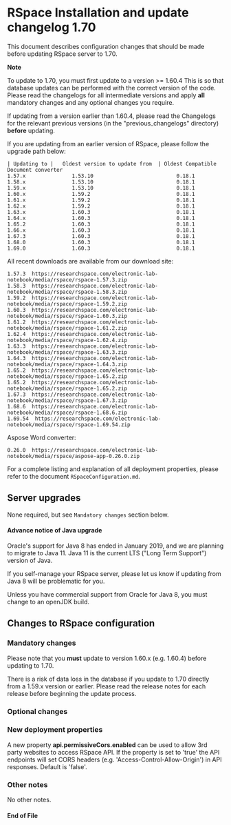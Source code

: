 RSpace Installation and update changelog 1.70
=============================================

This document describes configuration changes that should be made before updating RSpace server to  1.70.

**Note** 

To update to  1.70, you must first update to a version >= 1.60.4
This is so that database updates can be performed with the correct version of the code.  
Please read the changelogs for all intermediate versions and apply **all** mandatory changes and any optional changes you require.

If updating from a version earlier than 1.60.4, please read the Changelogs for the relevant previous 
versions (in the "previous_changelogs" directory) **before** updating.

If you are updating from an earlier version of RSpace, please follow the upgrade path below:

    | Updating to |   Oldest version to update from  | Oldest Compatible Document converter
    1.57.x               1.53.10                           0.18.1
    1.58.x               1.53.10                           0.18.1
    1.59.x               1.53.10                           0.18.1 
    1.60.x               1.59.2                            0.18.1 
    1.61.x               1.59.2                            0.18.1 
    1.62.x               1.59.2                            0.18.1 
    1.63.x               1.60.3                            0.18.1
    1.64.x               1.60.3                            0.18.1
    1.65.2               1.60.3                            0.18.1   
    1.66.x               1.60.3                            0.18.1 
    1.67.3               1.60.3                            0.18.1  
    1.68.0               1.60.3                            0.18.1
    1.69.0               1.60.3                            0.18.1   

All recent downloads are available from our download site:

    1.57.3  https://researchspace.com/electronic-lab-notebook/media/rspace/rspace-1.57.3.zip
    1.58.3  https://researchspace.com/electronic-lab-notebook/media/rspace/rspace-1.58.3.zip
    1.59.2  https://researchspace.com/electronic-lab-notebook/media/rspace/rspace-1.59.2.zip
    1.60.3  https://researchspace.com/electronic-lab-notebook/media/rspace/rspace-1.60.3.zip
    1.61.2  https://researchspace.com/electronic-lab-notebook/media/rspace/rspace-1.61.2.zip
    1.62.4  https://researchspace.com/electronic-lab-notebook/media/rspace/rspace-1.62.4.zip
    1.63.3  https://researchspace.com/electronic-lab-notebook/media/rspace/rspace-1.63.3.zip
    1.64.3  https://researchspace.com/electronic-lab-notebook/media/rspace/rspace-1.64.3.zip
    1.65.2  https://researchspace.com/electronic-lab-notebook/media/rspace/rspace-1.65.2.zip
    1.65.2  https://researchspace.com/electronic-lab-notebook/media/rspace/rspace-1.65.2.zip
    1.67.3  https://researchspace.com/electronic-lab-notebook/media/rspace/rspace-1.67.3.zip
    1.68.6  https://researchspace.com/electronic-lab-notebook/media/rspace/rspace-1.68.6.zip
    1.69.54  https://researchspace.com/electronic-lab-notebook/media/rspace/rspace-1.69.54.zip

 Aspose Word converter:
 
    0.26.0  https://researchspace.com/electronic-lab-notebook/media/rspace/aspose-app-0.26.0.zip

For a complete listing and explanation of all deployment properties, please refer to the document `RSpaceConfiguration.md`.

Server upgrades
---------------

None required, but see `Mandatory changes` section below.

#### Advance notice of Java upgrade

Oracle's support for Java 8 has ended in January 2019, and we are planning to migrate to Java 11.
Java 11 is the current LTS ("Long Term Support") version of Java. 
 
If you self-manage your RSpace server, please let us know if updating from Java 8 will be problematic for you.

Unless you have commercial support from Oracle for Java 8, you must change to an openJDK build. 

Changes to RSpace configuration
-------------------------------

### Mandatory changes

  Please note that you **must** update to version 1.60.x (e.g. 1.60.4) before updating to 1.70.
  
  There is a risk of data loss in the database if you update to 1.70 directly from a 1.59.x version or earlier. Please read the release notes for each release before beginning the update process.
  

### Optional changes


### New deployment properties

A new property **api.permissiveCors.enabled** can be used to allow 3rd party websites to access RSpace API. If the property is set to 'true' the API endpoints will set CORS headers (e.g. 'Access-Control-Allow-Origin') in API responses. Default is 'false'.

### Other notes

  No other notes.

#### End of File
